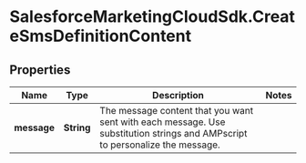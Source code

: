 # SalesforceMarketingCloudSdk.CreateSmsDefinitionContent

## Properties
Name | Type | Description | Notes
------------ | ------------- | ------------- | -------------
**message** | **String** | The message content that you want sent with each message. Use substitution strings and AMPscript to personalize the message. | 


